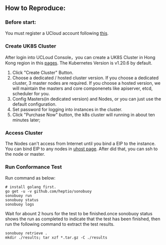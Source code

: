 ## How to Reproduce:

### Before start:

You must register a UCloud account following [this](https://passport.ucloud.cn/#register).

### Create UK8S Cluster

After login into UCLoud Console，you can create a UK8S Cluster in Hong Kong region in this [pages](https://console.ucloud.cn/uk8s/manage). The Kubernetes Version is v1.20.6 by default.

1. Click "Create Cluster" Button.
2. Choose a dedicated / hosted cluster version. If you choose a dedicated cluster, 3 master nodes are required. If you choose a hosted version, we will maintain the masters and core componenets like apiserver, etcd, scheduler for you.
3. Config Masters(in dedicated version) and Nodes, or you can just use the default configuration.
4. Set password for logging into instances in the cluster.
5. Click "Purchase Now" button, the k8s cluster will running in about ten minutes later;

### Access Cluster

The Nodes can't access from Internet until you bind a EIP to the instance. You can bind EIP to any nodes in [uhost page](https://console.ucloud.cn/uhost/uhost).
After did that, you can ssh to the node or master.

### Run Conformance Test

Run command as below:

```
# install golang first.
go get -u -v github.com/heptio/sonobuoy
sonobuoy run
sonobuoy status
sonobuoy logs
```

Wait for abount 2 hours for the test to be finished.once sonobuoy status shows the run as completed to indicate that the test has been finished, then run the following command to extract the test results.

```
sonobuoy retrieve .
mkdir ./results; tar xzf *.tar.gz -C ./results
```
